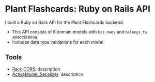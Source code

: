 Plant Flashcards: Ruby on Rails API
========================

I built a Ruby on Rails API for the Plant Flashcards backend.
* This API consists of 6 domain models with `has_many` and `belongs_to` associations.
* Includes data type validations for each model. 

## Tools

* [Rack CORS](https://github.com/cyu/rack-cors): description
* [ActiveModel::Serializer](https://github.com/rails-api/active_model_serializers): description
